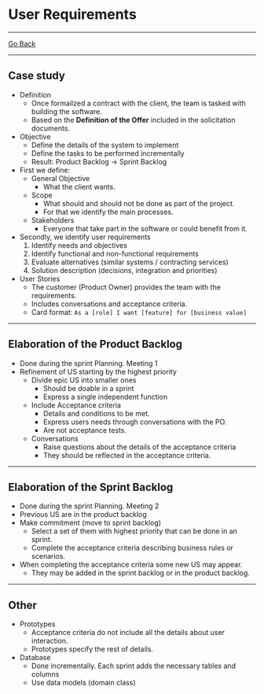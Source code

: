 # User Requirements
---
[Go Back](UNIOVI/3S2_IntSys/README.md)

---
## Case study
- Definition
	- Once formailzed a contract with the client, the team is tasked with building the software.
	- Based on the **Definition of the Offer** included in the solicitation documents.
- Objective
	- Define the details of the system to implement
	- Define the tasks to be performed incrementally
	- Result: Product Backlog -> Sprint Backlog
- First we define:
	- General Objective
		- What the client wants.
	- Scope
		- What should and should not be done as part of the project.
		- For that we identify the main processes.
	- Stakeholders 
		- Everyone that take part in the software or could benefit from it.
- Secondly, we identify user requirements
	1. Identify needs and objectives
	2. Identify functional and non-functional requirements
	3. Evaluate alternatives (similar systems / contracting services)
	4. Solution description (decisions, integration and priorities)
- User Stories
	- The customer (Product Owner) provides the team with the requirements.
	- Includes conversations and acceptance criteria.
	- Card format: `As a [role] I want [feature] for [business value]`
---
## Elaboration of the Product Backlog
- Done during the sprint Planning. Meeting 1
- Refinement of US starting by the highest priority
	- Divide epic US into smaller ones
		- Should be doable in a sprint
		- Express a single independent function
	- Include Acceptance criteria
		- Details and conditions to be met.
		- Express users needs through conversations with the PO.
		- Are not acceptance tests.
	- Conversations
		- Raise questions about the details of the acceptance criteria
		- They should be reflected in the acceptance criteria.
---
## Elaboration of the Sprint Backlog
- Done during the sprint Planning. Meeting 2
- Previous US are in the product backlog
- Make commitment (move to sprint backlog)
	- Select a set of them with highest priority that can be done in an sprint.
	- Complete the acceptance criteria describing business rules or scenarios.
- When completing the acceptance criteria some new US may appear.
	- They may be added in the sprint backlog or in the product backlog.
---
## Other
- Prototypes
	- Acceptance criteria do not include all the details about user interaction.
	- Prototypes specify the rest of details.
- Database
	- Done incrementally. Each sprint adds the necessary tables and columns
	- Use data models (domain class)
